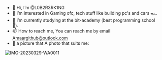 - 👋 Hi, I’m @L0B2R3RK1NG
- 👀 I’m interested in Gaming ofc, tech stuff like building pc's and cars 🏎️. 
- 🌱 I’m currently studying at the bit-academy (best programming school🎊).
- 📫 How to reach me, You can reach me by email Amaargithub@outlook.com
- 📸 a picture that A photo that suits me:
<!---
L0B2R3RK1NG/L0B2R3RK1NG is a ✨ special ✨ repository because its `README.md` (this file) appears on your GitHub profile.
You can click the Preview link to take a look at your changes.
--->
![IMG-20230329-WA0011](https://github.com/L0B2R3RK1NG/L0B2R3RK1NG/assets/153900913/70c5efd7-8cc3-42c8-b8d5-343ee3b73558)
